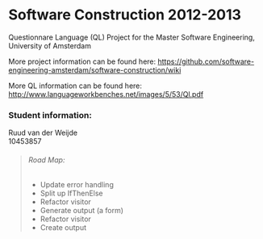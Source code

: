 Software Construction 2012-2013
===============================

Questionnare Language (QL) Project for the Master Software Engineering, University of Amsterdam

More project information can be found here: https://github.com/software-engineering-amsterdam/software-construction/wiki

More QL information can be found here: http://www.languageworkbenches.net/images/5/53/Ql.pdf



### Student information:
Ruud van der Weijde<br />
10453857<br />

> ###### Road Map:
> - Update error handling
> - Split up IfThenElse
> - Refactor visitor
> - Generate output (a form)
> - Refactor visitor
> - Create output